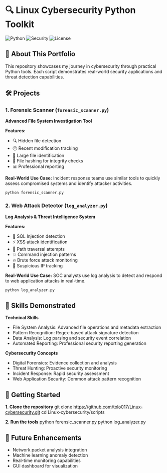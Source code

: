 # 🔍 Linux Cybersecurity Python Toolkit

![Python](https://img.shields.io/badge/Python-3.8+-blue.svg)
![Security](https://img.shields.io/badge/Security-Forensic%20Tools-red.svg)
![License](https://img.shields.io/badge/License-MIT-green.svg)

## 🚀 About This Portfolio

This repository showcases my journey in cybersecurity through practical Python tools. Each script demonstrates real-world security applications and threat detection capabilities.

## 🛠️ Projects

### 1. Forensic Scanner (`forensic_scanner.py`)
**Advanced File System Investigation Tool**

**Features:**
- 🔍 Hidden file detection
- 🕐 Recent modification tracking  
- 📏 Large file identification
- 🔐 File hashing for integrity checks
- 📊 Professional reporting

**Real-World Use Case:** 
Incident response teams use similar tools to quickly assess compromised systems and identify attacker activities.

```bash
python forensic_scanner.py
```

### 2. Web Attack Detector (`log_analyzer.py`)
**Log Analysis & Threat Intelligence System**

**Features:**
- 🚨 SQL Injection detection
- ⚡ XSS attack identification
- 📁 Path traversal attempts
- 💥 Command injection patterns
- 🔥 Brute force attack monitoring
- 📡 Suspicious IP tracking

**Real-World Use Case:**
SOC analysts use log analysis to detect and respond to web application attacks in real-time.

```bash
python log_analyzer.py
```

## 🎯 Skills Demonstrated
**Technical Skills**
- File System Analysis: Advanced file operations and metadata extraction
- Pattern Recognition: Regex-based attack signature detection
- Data Analysis: Log parsing and security event correlation
- Automated Reporting: Professional security reporting generation

**Cybersecurity Concepts**
- Digital Forensics: Evidence collection and analysis
- Threat Hunting: Proactive security monitoring
- Incident Response: Rapid security assessment
- Web Application Security: Common attack pattern recognition

## 🚀 Getting Started
**1. Clone the repository**
git clone https://github.com/tolo017/Linux-cybersecurity.git
cd Linux-cybersecurity/scripts

**2. Run the tools**
python forensic_scanner.py
python log_analyzer.py

## 🔮 Future Enhancements
- Network packet analysis integration
- Machine learning anomaly detection
- Real-time monitoring capabilities
- GUI dashboard for visualization
